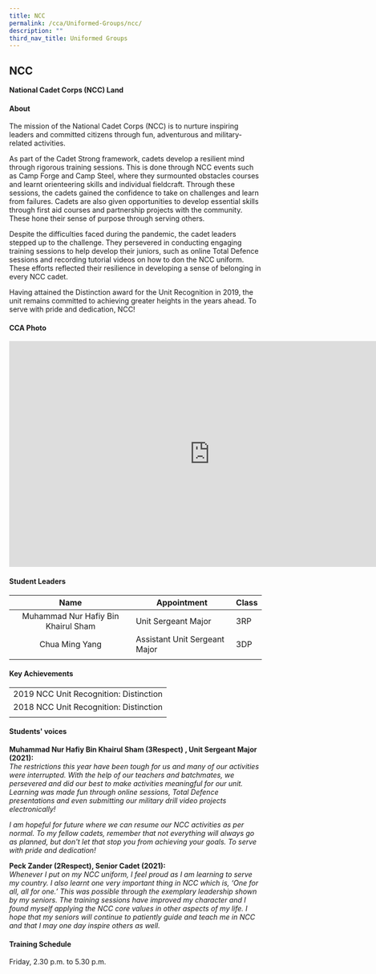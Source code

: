 ```yaml
---
title: NCC
permalink: /cca/Uniformed-Groups/ncc/
description: ""
third_nav_title: Uniformed Groups
---
```

## NCC

**National Cadet Corps (NCC) Land**  

#### About

The mission of the National Cadet Corps (NCC) is to nurture inspiring leaders and committed citizens through fun, adventurous and military-related activities.  
  
As part of the Cadet Strong framework, cadets develop a resilient mind through rigorous training sessions. This is done through NCC events such as Camp Forge and Camp Steel, where they surmounted obstacles courses and learnt orienteering skills and individual fieldcraft. Through these sessions, the cadets gained the confidence to take on challenges and learn from failures. Cadets are also given opportunities to develop essential skills through first aid courses and partnership projects with the community. These hone their sense of purpose through serving others.  
  
Despite the difficulties faced during the pandemic, the cadet leaders stepped up to the challenge. They persevered in conducting engaging training sessions to help develop their juniors, such as online Total Defence sessions and recording tutorial videos on how to don the NCC uniform. These efforts reflected their resilience in developing a sense of belonging in every NCC cadet.  
  
Having attained the Distinction award for the Unit Recognition in 2019, the unit remains committed to achieving greater heights in the years ahead. To serve with pride and dedication, NCC!

#### CCA Photo

<iframe allowfullscreen="true" height="450" width="800" frameborder="0" src="https://docs.google.com/presentation/d/e/2PACX-1vTQt_1_thAzuBMHw_k3CWjS0A4ako-wVfjiiGQrrsg1OCft0k3ieT5A6pNDzNcUHh8LK5MQClpXB-HY/embed?start=false&amp;loop=false&amp;delayms=3000"></iframe>

#### Student Leaders

| Name | Appointment | Class |
|:---:|---|---|
| Muhammad Nur Hafiy Bin Khairul Sham | Unit Sergeant Major | 3RP |
| Chua Ming Yang | Assistant Unit Sergeant Major | 3DP |
|  |  |  |

#### Key Achievements

|  |
|:---:|
| 2019 NCC Unit Recognition: Distinction |
| 2018 NCC Unit Recognition: Distinction |
|  |

#### Students' voices

**Muhammad Nur Hafiy Bin Khairul Sham (3Respect) , Unit Sergeant Major (2021):**<br>
_The restrictions this year have been tough for us and many of our activities were interrupted. With the help of our teachers and batchmates, we persevered and did our best to make activities meaningful for our unit. Learning was made fun through online sessions, Total Defence presentations and even submitting our military drill video projects electronically!_&nbsp;

_I am hopeful for future where we can resume our NCC activities as per normal. To my fellow cadets, remember that not everything will always go as planned, but don't let that stop you from achieving your goals. To serve with pride and dedication!_

**Peck Zander (2Respect), Senior Cadet (2021):**<br>
_Whenever I put on my NCC uniform, I feel proud as I am learning to serve my country. I also learnt one very important thing in NCC which is, ‘One for all, all for one.’ This was possible through the exemplary leadership shown by my seniors. The training sessions have improved my character and I found myself applying the NCC core values in other aspects of my life. I hope that my seniors will continue to patiently guide and teach me in NCC and that I may one day inspire others as well._

#### Training Schedule

Friday, 2.30 p.m. to 5.30 p.m.